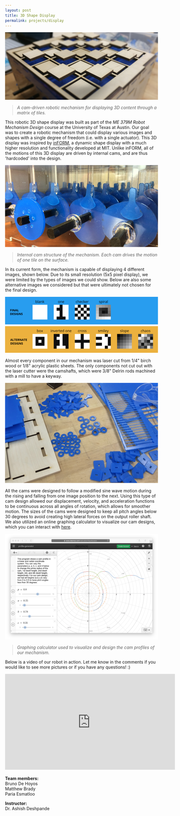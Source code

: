 ```yaml
---
layout: post
title: 3D Shape Display
permalink: projects/display
---
```


![3D Shape Display.](/assets/display_s.png "3D Shape Display.")

> *A cam-driven robotic mechanism for displaying 3D content through a matrix of tiles.*

<!--more-->

This robotic 3D shape display was built as part of the _ME 379M Robot Mechanism Design_ course at the University of Texas at Austin. Our goal was to create a robotic mechanism that could display various images and shapes with a single degree of freedom (i.e. with a single actuator). This 3D display was inspired by [inFORM](http://tangible.media.mit.edu/project/inform/), a dynamic shape display with a much higher resolution and functionality developed at MIT. Unlike inFORM, all of the motions of this 3D display are driven by internal cams, and are thus 'hardcoded' into the design.

![Internal cams.](/assets/internal_s.jpg "Internal cams.")

> *Internal cam structure of the mechanism. Each cam drives the motion of one tile on the surface.*

In its current form, the mechanism is capable of displaying 4 different images, shown below. Due to its small resolution (5x5 pixel display), we were limited by the types of images we could show. Below are also some alternative images we considered but that were ultimately not chosen for the final design.

![Tile Designs.](/assets/tile-designs.png "Tile Designs.")

Almost every component in our mechanism was laser cut from 1/4" birch wood or 1/8" acrylic plastic sheets. The only components not cut out with the laser cutter were the camshafts, which were 3/8" Delrin rods machined with a mill to have a keyway.

![Tile Designs.](/assets/cut_comps2.jpg "Tile Designs.")

All the cams were designed to follow a modified sine wave motion during the rising and falling from one image position to the next. Using this type of cam design allowed our displacement, velocity, and acceleration functions to be continuous across all angles of rotation, which allows for smoother motion. The sizes of the cams were designed to keep all pitch angles below 30 degrees to avoid creating high lateral forces on the output roller shaft. We also utilized an online graphing calculator to visualize our cam designs, which you can interact with [here](https://www.desmos.com/calculator/lsqv4ouwov).

[![Graphing calculator.](/assets/calc.png "Graphing calculator.")](https://www.desmos.com/calculator/lsqv4ouwov)

> *Graphing calculator used to visualize and design the cam profiles of our mechanism.*

Below is a video of our robot in action. Let me know in the comments if you would like to see more pictures or if you have any questions! :)

<div class="video-container">
<iframe width="560" height="315" src="https://www.youtube.com/embed/lEPf8Sn7KHE" frameborder="0" allowfullscreen></iframe>
</div>

<br>
<b>Team members:</b><br>
Bruno De Hoyos<br>
Matthew Brady<br>
Paria Esmatloo

<b>Instructor:</b><br>
Dr. Ashish Deshpande